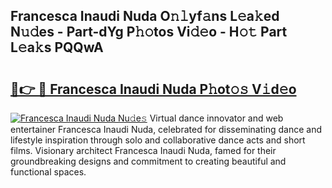 ## Francesca Inaudi Nuda O𝚗𝚕yf𝚊ns L𝚎a𝚔ed N𝚞𝚍es - Part-dYg P𝚑𝚘tos Vi𝚍𝚎o - H𝚘𝚝 Part L𝚎a𝚔s PQQwA

# <h2><a href="http://kf351a.oniu.top/?m=Francesca+Inaudi+Nuda">🔗👉 🔴 Francesca Inaudi Nuda P𝚑ot𝚘𝚜 V𝚒d𝚎o</a></h2>

[![Francesca Inaudi Nuda Nu𝚍e𝚜](https://i.imgur.com/0qMVB7G.gif)](http://kf351a.oniu.top/?m=Francesca+Inaudi+Nuda)
Virtual dance innovator and web entertainer Francesca Inaudi Nuda, celebrated for disseminating dance and lifestyle inspiration through solo and collaborative dance acts and short films. Visionary architect Francesca Inaudi Nuda, famed for their groundbreaking designs and commitment to creating beautiful and functional spaces.  
